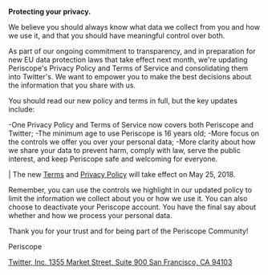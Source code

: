 **Protecting your privacy.**

We believe you should always know what data we collect from you and how we use it, and that you should have meaningful control over both.

As part of our ongoing commitment to transparency, and in preparation for new EU data protection laws that take effect next month, we're updating Periscope's Privacy Policy and Terms of Service and consolidating them into Twitter's. We want to empower you to make the best decisions about the information that you share with us. 

You should read our new policy and terms in full, but the key updates include:

-One Privacy Policy and Terms of Service now covers both Periscope and Twitter; 
-The minimum age to use Periscope is 16 years old; 
-More focus on the controls we offer you over your personal data; 
-More clarity about how we share your data to prevent harm, comply with law, serve the public interest, and keep Periscope safe and welcoming for everyone. 


| The new [Terms](https://twitter.com/en/tos#update) and [Privacy Policy](https://twitter.com/en/privacy#update) will take effect on May 25, 2018.

Remember, you can use the controls we highlight in our updated policy to limit the information we collect about you or how we use it. You can also choose to deactivate your Periscope account. You have the final say about whether and how we process your personal data. 

Thank you for your trust and for being part of the Periscope Community!

Periscope

[Twitter, Inc. 1355 Market Street, Suite 900 San Francisco, CA 94103](http://twitter.com/)